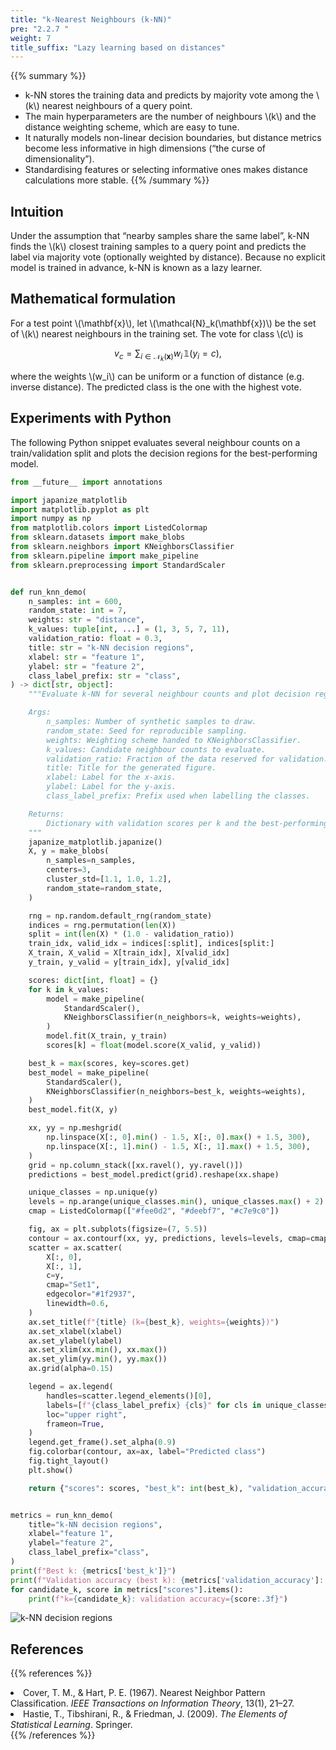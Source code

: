 ```yaml
---
title: "k-Nearest Neighbours (k-NN)"
pre: "2.2.7 "
weight: 7
title_suffix: "Lazy learning based on distances"
---
```


{{% summary %}}
- k-NN stores the training data and predicts by majority vote among the \\(k\\) nearest neighbours of a query point.
- The main hyperparameters are the number of neighbours \\(k\\) and the distance weighting scheme, which are easy to tune.
- It naturally models non-linear decision boundaries, but distance metrics become less informative in high dimensions (“the curse of dimensionality”).
- Standardising features or selecting informative ones makes distance calculations more stable.
{{% /summary %}}

## Intuition
Under the assumption that “nearby samples share the same label”, k-NN finds the \\(k\\) closest training samples to a query point and predicts the label via majority vote (optionally weighted by distance). Because no explicit model is trained in advance, k-NN is known as a lazy learner.

## Mathematical formulation
For a test point \\(\mathbf{x}\\), let \\(\mathcal{N}_k(\mathbf{x})\\) be the set of \\(k\\) nearest neighbours in the training set. The vote for class \\(c\\) is

$$
v_c = \sum_{i \in \mathcal{N}_k(\mathbf{x})} w_i \,\mathbb{1}(y_i = c),
$$

where the weights \\(w_i\\) can be uniform or a function of distance (e.g. inverse distance). The predicted class is the one with the highest vote.

## Experiments with Python
The following Python snippet evaluates several neighbour counts on a train/validation split and plots the decision regions for the best-performing model.

```python
from __future__ import annotations

import japanize_matplotlib
import matplotlib.pyplot as plt
import numpy as np
from matplotlib.colors import ListedColormap
from sklearn.datasets import make_blobs
from sklearn.neighbors import KNeighborsClassifier
from sklearn.pipeline import make_pipeline
from sklearn.preprocessing import StandardScaler


def run_knn_demo(
    n_samples: int = 600,
    random_state: int = 7,
    weights: str = "distance",
    k_values: tuple[int, ...] = (1, 3, 5, 7, 11),
    validation_ratio: float = 0.3,
    title: str = "k-NN decision regions",
    xlabel: str = "feature 1",
    ylabel: str = "feature 2",
    class_label_prefix: str = "class",
) -> dict[str, object]:
    """Evaluate k-NN for several neighbour counts and plot decision regions.

    Args:
        n_samples: Number of synthetic samples to draw.
        random_state: Seed for reproducible sampling.
        weights: Weighting scheme handed to KNeighborsClassifier.
        k_values: Candidate neighbour counts to evaluate.
        validation_ratio: Fraction of the data reserved for validation.
        title: Title for the generated figure.
        xlabel: Label for the x-axis.
        ylabel: Label for the y-axis.
        class_label_prefix: Prefix used when labelling the classes.

    Returns:
        Dictionary with validation scores per k and the best-performing k.
    """
    japanize_matplotlib.japanize()
    X, y = make_blobs(
        n_samples=n_samples,
        centers=3,
        cluster_std=[1.1, 1.0, 1.2],
        random_state=random_state,
    )

    rng = np.random.default_rng(random_state)
    indices = rng.permutation(len(X))
    split = int(len(X) * (1.0 - validation_ratio))
    train_idx, valid_idx = indices[:split], indices[split:]
    X_train, X_valid = X[train_idx], X[valid_idx]
    y_train, y_valid = y[train_idx], y[valid_idx]

    scores: dict[int, float] = {}
    for k in k_values:
        model = make_pipeline(
            StandardScaler(),
            KNeighborsClassifier(n_neighbors=k, weights=weights),
        )
        model.fit(X_train, y_train)
        scores[k] = float(model.score(X_valid, y_valid))

    best_k = max(scores, key=scores.get)
    best_model = make_pipeline(
        StandardScaler(),
        KNeighborsClassifier(n_neighbors=best_k, weights=weights),
    )
    best_model.fit(X, y)

    xx, yy = np.meshgrid(
        np.linspace(X[:, 0].min() - 1.5, X[:, 0].max() + 1.5, 300),
        np.linspace(X[:, 1].min() - 1.5, X[:, 1].max() + 1.5, 300),
    )
    grid = np.column_stack([xx.ravel(), yy.ravel()])
    predictions = best_model.predict(grid).reshape(xx.shape)

    unique_classes = np.unique(y)
    levels = np.arange(unique_classes.min(), unique_classes.max() + 2) - 0.5
    cmap = ListedColormap(["#fee0d2", "#deebf7", "#c7e9c0"])

    fig, ax = plt.subplots(figsize=(7, 5.5))
    contour = ax.contourf(xx, yy, predictions, levels=levels, cmap=cmap, alpha=0.85)
    scatter = ax.scatter(
        X[:, 0],
        X[:, 1],
        c=y,
        cmap="Set1",
        edgecolor="#1f2937",
        linewidth=0.6,
    )
    ax.set_title(f"{title} (k={best_k}, weights={weights})")
    ax.set_xlabel(xlabel)
    ax.set_ylabel(ylabel)
    ax.set_xlim(xx.min(), xx.max())
    ax.set_ylim(yy.min(), yy.max())
    ax.grid(alpha=0.15)

    legend = ax.legend(
        handles=scatter.legend_elements()[0],
        labels=[f"{class_label_prefix} {cls}" for cls in unique_classes],
        loc="upper right",
        frameon=True,
    )
    legend.get_frame().set_alpha(0.9)
    fig.colorbar(contour, ax=ax, label="Predicted class")
    fig.tight_layout()
    plt.show()

    return {"scores": scores, "best_k": int(best_k), "validation_accuracy": scores[best_k]}


metrics = run_knn_demo(
    title="k-NN decision regions",
    xlabel="feature 1",
    ylabel="feature 2",
    class_label_prefix="class",
)
print(f"Best k: {metrics['best_k']}")
print(f"Validation accuracy (best k): {metrics['validation_accuracy']:.3f}")
for candidate_k, score in metrics["scores"].items():
    print(f"k={candidate_k}: validation accuracy={score:.3f}")

```


![k-NN decision regions](/images/basic/classification/knn_block01_en.png)

## References
{{% references %}}
<li>Cover, T. M., &amp; Hart, P. E. (1967). Nearest Neighbor Pattern Classification. <i>IEEE Transactions on Information Theory</i>, 13(1), 21–27.</li>
<li>Hastie, T., Tibshirani, R., &amp; Friedman, J. (2009). <i>The Elements of Statistical Learning</i>. Springer.</li>
{{% /references %}}
